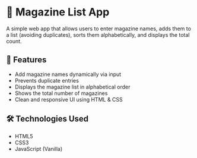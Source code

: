 # 📰 Magazine List App

A simple web app that allows users to enter magazine names, adds them to a list (avoiding duplicates), sorts them alphabetically, and displays the total count.

## 🚀 Features

- Add magazine names dynamically via input
- Prevents duplicate entries
- Displays the magazine list in alphabetical order
- Shows the total number of magazines
- Clean and responsive UI using HTML & CSS

## 🛠️ Technologies Used

- HTML5
- CSS3
- JavaScript (Vanilla)

